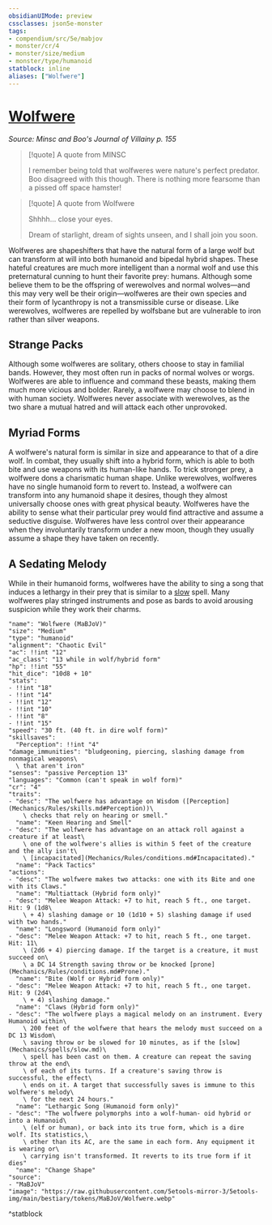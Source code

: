 ```yaml
---
obsidianUIMode: preview
cssclasses: json5e-monster
tags:
- compendium/src/5e/mabjov
- monster/cr/4
- monster/size/medium
- monster/type/humanoid
statblock: inline
aliases: ["Wolfwere"]
---
```

# [Wolfwere](Mechanics\bestiary\humanoid/wolfwere-mabjov.md)
*Source: Minsc and Boo's Journal of Villainy p. 155*  

> [!quote] A quote from MINSC  
> 
> I remember being told that wolfweres were nature's perfect predator. Boo disagreed with this though. There is nothing more fearsome than a pissed off space hamster!

> [!quote] A quote from Wolfwere  
> 
> Shhhh... close your eyes.
> 
> Dream of starlight, dream of sights unseen, and I shall join you soon.

Wolfweres are shapeshifters that have the natural form of a large wolf but can transform at will into both humanoid and bipedal hybrid shapes. These hateful creatures are much more intelligent than a normal wolf and use this preternatural cunning to hunt their favorite prey: humans. Although some believe them to be the offspring of werewolves and normal wolves—and this may very well be their origin—wolfweres are their own species and their form of lycanthropy is not a transmissible curse or disease. Like werewolves, wolfweres are repelled by wolfsbane but are vulnerable to iron rather than silver weapons.

## Strange Packs

Although some wolfweres are solitary, others choose to stay in familial bands. However, they most often run in packs of normal wolves or worgs. Wolfweres are able to influence and command these beasts, making them much more vicious and bolder. Rarely, a wolfwere may choose to blend in with human society. Wolfweres never associate with werewolves, as the two share a mutual hatred and will attack each other unprovoked.

## Myriad Forms

A wolfwere's natural form is similar in size and appearance to that of a dire wolf. In combat, they usually shift into a hybrid form, which is able to both bite and use weapons with its human-like hands. To trick stronger prey, a wolfwere dons a charismatic human shape. Unlike werewolves, wolfweres have no single humanoid form to revert to. Instead, a wolfwere can transform into any humanoid shape it desires, though they almost universally choose ones with great physical beauty. Wolfweres have the ability to sense what their particular prey would find attractive and assume a seductive disguise. Wolfweres have less control over their appearance when they involuntarily transform under a new moon, though they usually assume a shape they have taken on recently.

## A Sedating Melody

While in their humanoid forms, wolfweres have the ability to sing a song that induces a lethargy in their prey that is similar to a [slow](Mechanics/spells/slow.md) spell. Many wolfweres play stringed instruments and pose as bards to avoid arousing suspicion while they work their charms.

```statblock
"name": "Wolfwere (MaBJoV)"
"size": "Medium"
"type": "humanoid"
"alignment": "Chaotic Evil"
"ac": !!int "12"
"ac_class": "13 while in wolf/hybrid form"
"hp": !!int "55"
"hit_dice": "10d8 + 10"
"stats":
- !!int "18"
- !!int "14"
- !!int "12"
- !!int "10"
- !!int "8"
- !!int "15"
"speed": "30 ft. (40 ft. in dire wolf form)"
"skillsaves":
  "Perception": !!int "4"
"damage_immunities": "bludgeoning, piercing, slashing damage from nonmagical weapons\
  \ that aren't iron"
"senses": "passive Perception 13"
"languages": "Common (can't speak in wolf form)"
"cr": "4"
"traits":
- "desc": "The wolfwere has advantage on Wisdom ([Perception](Mechanics/Rules/skills.md#Perception))\
    \ checks that rely on hearing or smell."
  "name": "Keen Hearing and Smell"
- "desc": "The wolfwere has advantage on an attack roll against a creature if at least\
    \ one of the wolfwere's allies is within 5 feet of the creature and the ally isn't\
    \ [incapacitated](Mechanics/Rules/conditions.md#Incapacitated)."
  "name": "Pack Tactics"
"actions":
- "desc": "The wolfwere makes two attacks: one with its Bite and one with its Claws."
  "name": "Multiattack (Hybrid form only)"
- "desc": "Melee Weapon Attack: +7 to hit, reach 5 ft., one target. Hit: 9 (1d8\
    \ + 4) slashing damage or 10 (1d10 + 5) slashing damage if used with two hands."
  "name": "Longsword (Humanoid form only)"
- "desc": "Melee Weapon Attack: +7 to hit, reach 5 ft., one target. Hit: 11\
    \ (2d6 + 4) piercing damage. If the target is a creature, it must succeed on\
    \ a DC 14 Strength saving throw or be knocked [prone](Mechanics/Rules/conditions.md#Prone)."
  "name": "Bite (Wolf or Hybrid form only)"
- "desc": "Melee Weapon Attack: +7 to hit, reach 5 ft., one target. Hit: 9 (2d4\
    \ + 4) slashing damage."
  "name": "Claws (Hybrid form only)"
- "desc": "The wolfwere plays a magical melody on an instrument. Every Humanoid within\
    \ 200 feet of the wolfwere that hears the melody must succeed on a DC 13 Wisdom\
    \ saving throw or be slowed for 10 minutes, as if the [slow](Mechanics/spells/slow.md)\
    \ spell has been cast on them. A creature can repeat the saving throw at the end\
    \ of each of its turns. If a creature's saving throw is successful, the effect\
    \ ends on it. A target that successfully saves is immune to this wolfwere's melody\
    \ for the next 24 hours."
  "name": "Lethargic Song (Humanoid form only)"
- "desc": "The wolfwere polymorphs into a wolf-human- oid hybrid or into a Humanoid\
    \ (elf or human), or back into its true form, which is a dire wolf. Its statistics,\
    \ other than its AC, are the same in each form. Any equipment it is wearing or\
    \ carrying isn't transformed. It reverts to its true form if it dies"
  "name": "Change Shape"
"source":
- "MaBJoV"
"image": "https://raw.githubusercontent.com/5etools-mirror-3/5etools-img/main/bestiary/tokens/MaBJoV/Wolfwere.webp"
```
^statblock